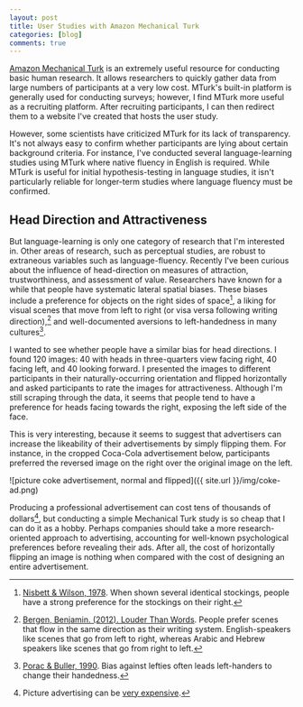 ```yaml
---
layout: post
title: User Studies with Amazon Mechanical Turk
categories: [blog]
comments: true
---
```


[Amazon Mechanical Turk](https://www.mturk.com/mturk/welcome) is an extremely useful resource for conducting basic human research. It allows researchers to quickly gather data from large numbers of participants at a very low cost. MTurk's built-in platform is generally used for conducting surveys; however, I find MTurk more useful as a recruiting platform. After recruiting participants, I can then redirect them to a website I've created that hosts the user study.

However, some scientists have criticized MTurk for its lack of transparency. It's not always easy to confirm whether participants are lying about certain background criteria. For instance, I've conducted several language-learning studies using MTurk where native fluency in English is required. While MTurk is useful for initial hypothesis-testing in language studies, it isn't particularly reliable for longer-term studies where language fluency must be confirmed.

## Head Direction and Attractiveness

But language-learning is only one category of research that I'm interested in. Other areas of research, such as perceptual studies, are robust to extraneous variables such as language-fluency. Recently I've been curious about the influence of head-direction on measures of attraction, trustworthiness, and assessment of value. Researchers have known for a while that people have systematic lateral spatial biases. These biases include a preference for objects on the right sides of space[^1], a liking for visual scenes that move from left to right (or visa versa following writing direction),[^2] and well-documented aversions to left-handedness in many cultures[^3].

I wanted to see whether people have a similar bias for head directions. I found 120 images: 40 with heads in three-quarters view facing right, 40 facing left, and 40 looking forward. I presented the images to different participants in their naturally-occurring orientation and flipped horizontally and asked participants to rate the images for attractiveness. Although I'm still scraping through the data, it seems that people tend to have a preference for heads facing towards the right, exposing the left side of the face.

This is very interesting, because it seems to suggest that advertisers can increase the likeability of their advertisements by simply flipping them. For instance, in the cropped Coca-Cola advertisement below, participants preferred the reversed image on the right over the original image on the left.

![picture coke advertisement, normal and flipped]({{ site.url }}/img/coke-ad.png)

Producing a professional advertisement can cost tens of thousands of dollars[^4], but conducting a simple Mechanical Turk study is so cheap that I can do it as a hobby. Perhaps companies should take a more research-oriented approach to advertising, accounting for well-known psychological preferences before revealing their ads. After all, the cost of horizontally flipping an image is nothing when compared with the cost of designing an entire advertisement.

[^1]: [Nisbett & Wilson, 1978](http://www.people.virginia.edu/~tdw/nisbett&wilson.pdf). When shown several identical stockings, people have a strong preference for the stockings on their right.
[^2]: [Bergen, Benjamin. (2012). Louder Than Words](http://www.cogsci.ucsd.edu/~bkbergen/#books). People prefer scenes that flow in the same direction as their writing system. English-speakers like scenes that go from left to right, whereas Arabic and Hebrew speakers like scenes that go from right to left.
[^3]: [Porac & Buller, 1990](http://psycnet.apa.org/?&fa=main.doiLanding&doi=10.1037/h0084268). Bias against lefties often leads left-handers to change their handedness.
[^4]: Picture advertising can be [very expensive](http://fitsmallbusiness.com/how-much-does-billboard-advertising-cost/).